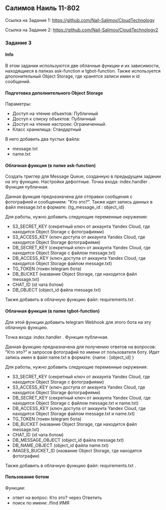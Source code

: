 
## Салимов Наиль 11-802


Ссылка на Задание 1: https://github.com/Nail-Salimov/CloudTechnology

Ссылка на Задание 2: https://github.com/Nail-Salimov/CloudTechnology2

### Задание 3


#### Info

В этом задании используются две облачные функции и их зависимости, находящиеся в папках ask-function и tgbot-function. Также используется дполонительный Object Storage, где хранятся записи имен и id сообщений.


#### Подготовка дополнительного Object Storage

Параметры:
 - Доступ на чтение объектов: Публичный
 - Доступ к списку объектов: Публичный
 - Доступ на чтение настроек: Ограниченный. 
 - Класс хранилища: Стандартный

В него добавить два пустых файла:
 - message.txt
 - name.txt


#### Облачная функция (в папке ask-function)

Создать триггер для Message Queue, созданную в предыдущем задании на эту функцию.
Настройки дефолтные.
Точка входа: index.handler .
Функция публичная.

Данная функция предназначена для отправки сообщения с фотографией и сообщением: "Кто это?". Также идет запись данных в файл message.txt в формате: {tg_message_id : object_id}  


Для работы, нужно добавить следующие переменные окружения:
	
 - S3_SECRET_KEY   (секретный ключ от аккаунта Yandex Cloud, где находится Object Storage с фотографиями)
 - S3_ACCESS_KEY   (ключ доступа от аккаунта Yandex Cloud, где находится Object Storage  фотографиями)
 - DB_SECRET_KEY   (секретный ключ от аккаунта Yandex Cloud, где находится Object Storage с файлом message.txt)
 - DB_ACCESS_KEY   (ключ доступа от аккаунта Yandex Cloud, где находится Object Storage  файлом message.txt)
 - TG_TOKEN (токен telegram бота)
 - DB_BUCKET (название Object Storage, где находится файл message.txt)
 - CHAT_ID (id чата ботом)
 - DB_OBJECT (object_id файла message.txt)


Также добавить в облачную функцию файл: requirements.txt . 


#### Облачная функция (в папке tgbot-function)

Для этой функции добавить telegram Webhook для этого бота на эту облачную функцию. 

Точка входа: index.handler .
Функция публичная.

Данная функцию предназначена для получению ответов на вопросов: "Кто это?" и запросов фотографий по имени от пользователя боту. Идет запись имен в файл name.txt в формате: {name : [object_id] }

Для работы, нужно добавить следующие переменные окружения:
 - S3_SECRET_KEY   (секретный ключ от аккаунта Yandex Cloud, где находится Object Storage с фотографиями)
 - S3_ACCESS_KEY   (ключ доступа от аккаунта Yandex Cloud, где находится Object Storage  фотографиями)
 - DB_SECRET_KEY   (секретный ключ от аккаунта Yandex Cloud, где находится Object Storage с файлом message.txt и name.txt)
 - DB_ACCESS_KEY   (ключ доступа от аккаунта Yandex Cloud, где находится Object Storage  файлом message.txt и name.txt)
 - TG_TOKEN (токен telegram бота)
 - DB_BUCKET (название Object Storage, где находится файл message.txt)
 - CHAT_ID (id чата ботом)
 - DB_MESSAGE_OBJECT (object_id файла message.txt)
 - DB_NAME_OBJECT (object_id файла name.txt)
 - IMAGES_BUCKET_ID (название Object Storage, где находятся фотографии)

Также добавить в облачную функцию файл: requirements.txt .

#### Пользование ботом

Функции:
 - ответ на вопрос: Кто это? через Ответить
 - поиск по имени: /find ИМЯ 